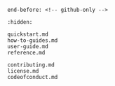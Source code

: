 ```{include} ../../README.md

end-before: <!-- github-only -->

```

```{toctree}
:hidden:

quickstart.md
how-to-guides.md
user-guide.md
reference.md

contributing.md
license.md
codeofconduct.md
```

